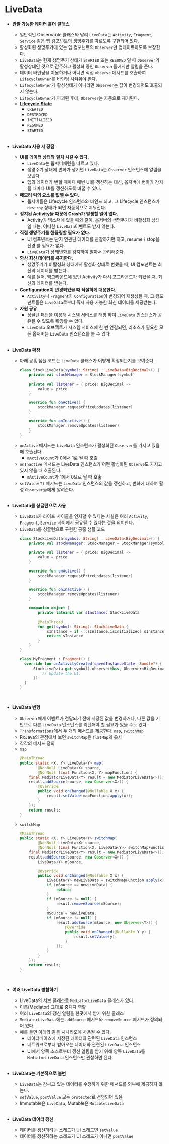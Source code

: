 # LiveData
* **관찰 가능한 데이터 홀더 클래스**
  * 일반적인 Observable 클래스와 달리 ```LiveData```는 ```Activity```, ```Fragment```, ```Service``` 같은 앱 컴포넌트의 생명주기를 따르도록 구현되어 있다.
  * 활성화된 생명주기에 있는 앱 컴포넌트의 ```Observer```만 업데이트하도록 보장한다.
  * ```LiveData```는 현재 생명주기 상태가 ```STARTED``` 또는 ```RESUMED``` 일 때 ```Observer```가 활성상태인 것으로 간주하고 활성화 중인 ```Observer```들에게만 알림을 준다.
  * 데이터 바인딩을 이용하거나 아니면 직접 ```observe``` 메서드를 호출하여 ```LifecycleOwner```를 바인딩 시켜줘야 한다.
  * ```LifecycleOwner```가 활성상태가 아니라면 ```Observer```는 값이 변경되어도 호출되지 않는다. 
  * ```LifecycleOwner```가 파괴된 후에, ```Observer```는 자동으로 제거된다. 
  * **[Lifecycle.State](https://developer.android.com/reference/androidx/lifecycle/Lifecycle.State)**
    * ```CREATED```
    * ```DESTROYED```
    * ```INITIALIZED```
    * ```RESUMED```
    * ```STARTED```
    <br>
  
* **LiveData 사용 시 장점**
  * **UI를 데이터 상태와 일치 시킬 수 있다.**
    * ```LiveData```는 옵저버패턴을 따르고 있다. 
    * 생명주기 상태에 변화가 생기면 ```LiveData```는 ```Observer``` 인스턴스에 알림을 보낸다.
    * 앱의 데이터가 변할 때마다 매번 UI를 갱신하는 대신, 옵저버에 변화가 감지될 때마다 UI를 갱신하도록 바꿀 수 있다.
  * **메모리 릭의 요소를 없앨 수 있다.**
    * 옵저버들은 Lifecycle 인스턴스와 바인드 되고, 그 Lifecycle 인스턴스가 ```destroy``` 상태가 되면 자동적으로 지워진다.
  * **정지된 Activity들 때문에 Crash가 발생할 일이 없다.**
    * Activity가 백스택에 있을 때와 같이, 옵저버의 생명주기가 비활성화 상태일 때는, 어떠한 ```LiveData```이벤트도 받지 않는다.
  * **직접 생명주기를 핸들링할 필요가 없다.**
    * UI 컴포넌트는 단지 연관된 데이터를 관찰하기만 하고, resume / stop을 신경 쓸 필요가 없다. 
    * ```LiveData```가 상태변화를 감지하여 알아서 관리해준다.
  * **항상 최신 데이터를 유지한다.**
    * 생명주기가 비활성화 상태에서 활성화 상태로 변했을 때, UI 컴포넌트는 최신의 데이터를 받는다. 
    * 예를 들어, 백그라운드에 있던 Activity가 다시 포그라운드가 되었을 때, 최신의 데이터를 받는다.
  * **Configuration이 변경되었을 때 적절하게 대응한다.**
    * ```Activity```나 ```Fragment```가 ```Configuration```이 변경되어 재생성될 때, 그 컴포넌트들은 ```LiveData```로부터 즉시 사용 가능한 최신 데이터를 제공받는다.
  * **자원 공유**
    * 싱글턴 패턴을 이용해 시스템 서비스를 래핑 하여 ```LiveData``` 인스턴스가 공유될 수 있도록 확장할 수 있다.
    * ```LiveData``` 오브젝트가 시스템 서비스에 한 번 연결되면, 리소스가 필요한 모든 옵저버는 ```LiveData``` 인스턴스를 볼 수 있다.
  <br>

* **LiveData 확장**
  * 아래 공홈 샘플 코드는 ```LiveData``` 클래스가 어떻게 확장되는지를 보여준다.
    ```kotlin
    class StockLiveData(symbol: String) : LiveData<BigDecimal>() {
        private val stockManager = StockManager(symbol)

        private val listener = { price: BigDecimal ->
            value = price
        }

        override fun onActive() {
            stockManager.requestPriceUpdates(listener)
        }

        override fun onInactive() {
            stockManager.removeUpdates(listener)
        }
    }  
    ```
  * ```onActive``` 메서드는 ```LiveData``` 인스턴스가 활성화된 ```Observer```를 가지고 있을 때 호출된다. 
    * ```mActiveCount```가 0에서 1로 될 때 호출
  * ```onInactive``` 메서드는 LiveData 인스턴스가 어떤 활성화된 ```Observe```도 가지고 있지 않을 때 호출된다. 
    * ```mActiveCount```가 1에서 0으로 될 때 호출
  * ```setValue(T)``` 메서드는 ```LiveData``` 인스턴스의 값을 갱신하고, 변화에 대하여 활성 ```Observer```들에게 알려준다.
  <br>
  
* **LiveData를 싱글턴으로 사용**
  * ```LiveData```가 라이프 사이클을 인지할 수 있다는 사실은 여러 ```Activity```, ```Fragment```, ```Service``` 사이에서 공유될 수 있다는 것을 의미한다. 
  * ```LiveData```를 싱글턴으로 구현한 공홈 샘플 코드
    ```kotlin
    class StockLiveData(symbol: String) : LiveData<BigDecimal>() {
        private val stockManager: StockManager = StockManager(symbol)

        private val listener = { price: BigDecimal ->
            value = price
        }

        override fun onActive() {
            stockManager.requestPriceUpdates(listener)
        }

        override fun onInactive() {
            stockManager.removeUpdates(listener)
        }

        companion object {
            private lateinit var sInstance: StockLiveData

            @MainThread
            fun get(symbol: String): StockLiveData {
                sInstance = if (::sInstance.isInitialized) sInstance else StockLiveData(symbol)
                return sInstance
            }
        }
    }

    class MyFragment : Fragment() {
      override fun onActivityCreated(savedInstanceState: Bundle?) {
          StockLiveData.get(symbol).observe(this, Observer<BigDecimal> { price: BigDecimal? ->
              // Update the UI.
          })
      }
    }
    ```
    <br>

* **LiveData 변형**
  * ```Observer```에게 이벤트가 전달되기 전에 저장된 값을 변경하거나, 다른 값을 기반으로 다른 ```LiveData``` 인스턴스를 리턴해야 할 필요가 있을 수도 있다.
  * ```Transformations```에서 두 개의 메서드를 제공한다. ```map```, ```switchMap```
  * RxJava의 관점에서 보면 ```switchMap```은 ```flatMap```과 유사
  * 각각의 메서드 정의
  * ```map```
    ```java
    @MainThread
    public static <X, Y> LiveData<Y> map(
            @NonNull LiveData<X> source,
            @NonNull final Function<X, Y> mapFunction) {
        final MediatorLiveData<Y> result = new MediatorLiveData<>();
        result.addSource(source, new Observer<X>() {
            @Override
            public void onChanged(@Nullable X x) {
                result.setValue(mapFunction.apply(x));
            }
        });
        return result;
    }    
    ```
  * ```switchMap```
    ```java
    @MainThread
    public static <X, Y> LiveData<Y> switchMap(
            @NonNull LiveData<X> source,
            @NonNull final Function<X, LiveData<Y>> switchMapFunction) {
        final MediatorLiveData<Y> result = new MediatorLiveData<>();
        result.addSource(source, new Observer<X>() {
            LiveData<Y> mSource;

            @Override
            public void onChanged(@Nullable X x) {
                LiveData<Y> newLiveData = switchMapFunction.apply(x);
                if (mSource == newLiveData) {
                    return;
                }
                if (mSource != null) {
                    result.removeSource(mSource);
                }
                mSource = newLiveData;
                if (mSource != null) {
                    result.addSource(mSource, new Observer<Y>() {
                        @Override
                        public void onChanged(@Nullable Y y) {
                            result.setValue(y);
                        }
                    });
                }
            }
        });
        return result;
    }    
    ```
    <br>

* **여러 LiveData 병합하기**
  * LiveData의 서브 클래스로 ```MediatorLiveData``` 클래스가 있다.
  * 이름(Mediator) 그대로 중재자 역할
  * 여러 ```LiveData```의 갱신 알림을 한곳에서 받기 위한 클래스
  * ```MediatorLiveData```에는 ```addSource``` 메서드와 ```removeSource``` 메서드가 정의되어 있다.
  * 예를 들면 아래와 같은 시나리오에 사용될 수 있다.
    * 데이터베이스에 저장된 데이터와 관련된 ```LiveData``` 인스턴스
    * 네트워크로부터 받아오는 데이터와 관련된 ```LiveData``` 인스턴스
    * UI에서 양쪽 소스로부터 갱신 알림을 받기 위해 양쪽 ```LiveData```를 ```MediatorLiveData``` 인스턴스만 관찰하면 된다.
    <br>

* **LiveData는 기본적으로 불변**
  * ```LiveData```는 감싸고 있는 데이터를 수정하기 위한 메서드를 외부에 제공하지 않는다.
  * ```setValue```, ```postValue``` 모두 ```protected```로 선언되어 있음
  * Immutable은 ```LiveData```, Mutable은 ```MutableLiveData```
  <br>

* **LiveData 데이터 갱신**
  * 데이터를 갱신하려는 스레드가 UI 스레드면 ```setValue```
  * 데이터를 갱신하려는 스레드가 UI 스레드가 아니면 ```postValue```
  <br>
  
